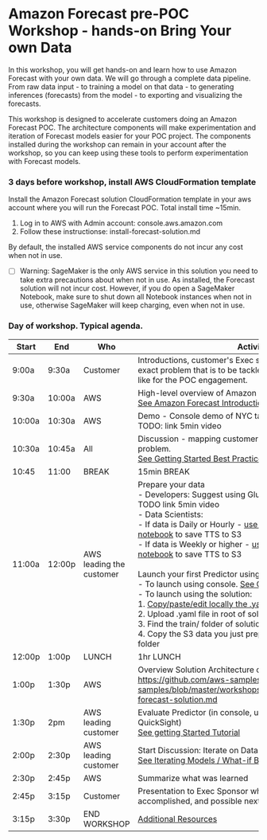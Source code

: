 # Amazon Forecast pre-POC Workshop - hands-on Bring Your own Data

In this workshop, you will get hands-on and learn how to use Amazon Forecast with your own data.  We will go through a complete data pipeline.  From raw data input - to training a model on that data - to generating inferences (forecasts) from the model - to exporting and visualizing the forecasts.  

This workshop is designed to accelerate customers doing an Amazon Forecast POC.  The architecture components will make experimentation and iteration of Forecast models easier for your POC project.  The components installed during the workshop can remain in your account after the workshop, so you can keep using these tools to perform experimentation with Forecast models.

### 3 days before workshop, install AWS CloudFormation template  
Install the Amazon Forecast solution CloudFormation template in your aws account where you will run the Forecast POC. Total install time ~15min.
1. Log in to AWS with Admin account:  console.aws.amazon.com
2. Follow these instructionse: install-forecast-solution.md

By default, the installed AWS service components do not incur any cost when not in use.  

- [ ] Warning:  SageMaker is the only AWS service in this solution you need to take extra precautions about when not in use.  As installed, the Forecast solution will not incur cost.  However, if you do open a SageMaker Notebook, make sure to shut down all Notebook instances when not in use, otherwise SageMaker will keep charging, even when not in use.



### Day of workshop.  Typical agenda.

| **Start** | **End** | Who                      | **Activity**                                                 |
| --------- | ------- | ------------------------ | ------------------------------------------------------------ |
| 9:00a     | 9:30a   | Customer                 | Introductions, customer's Exec sponsor set the stage of the exact problem that is to be tackled and what success looks like for the POC engagement. |
| 9:30a     | 10:00a  | AWS                      | High-level overview of Amazon Forecast<br />[See Amazon Forecast Introduction](https://github.com/aws-samples/amazon-forecast-samples/blob/master/ForecastCheatSheet.md#intro) |
| 10:00a    | 10:30a  | AWS                      | Demo - Console demo of NYC taxi data. <br /> TODO: link 5min video |
| 10:30a    | 10:45a  | All                      | Discussion - mapping customer's data to the Forecast POC problem.  <br />[See Getting Started Best Practices](https://github.com/aws-samples/amazon-forecast-samples/blob/master/ForecastCheatSheet.md#bestpractice) |
| 10:45     | 11:00   | BREAK                    | 15min BREAK                                                  |
| 11:00a    | 12:00p  | AWS leading the customer | Prepare your data <br>- Developers:  Suggest using Glue DataBrew, save TTS to S3.  TODO link 5min video<br />- Data Scientists: <br />- If data is Daily or Hourly - [use the regular DataPrep notebook](https://github.com/aws-samples/amazon-forecast-samples/blob/master/workshops/pre_POC_workshop/1.Getting_Data_Ready_nytaxi.ipynb) to save TTS to S3<br /> - If data is Weekly or higher - [use the weekly DataPrep notebook](https://github.com/aws-samples/amazon-forecast-samples/blob/master/workshops/pre_POC_workshop/1.Getting_Data_Ready_nytaxi_weekly.ipynb) to save TTS to S3 <br /><br>Launch your first Predictor using just TTS and AutoML<br>- To launch using console. [See Getting Started Tutorial](https://github.com/aws-samples/amazon-forecast-samples/blob/master/ForecastCheatSheet.md#tutorial)<br />- To launch using the solution:<br />1. [Copy/paste/edit locally the .yaml file](https://github.com/aws-samples/amazon-forecast-samples/blob/master/workshops/pre_POC_workshop/forecast-defaults.yaml)<br />2. Upload .yaml file in root of solution S3 bucket <br />3. Find the train/ folder of solution S3 bucket<br />4. Copy the S3 data you just prepared to solution's S3 train/ folder |
| 12:00p    | 1:00p   | LUNCH                    | 1hr LUNCH<br />                                              |
| 1:00p     | 1:30p   | AWS                      | Overview Solution Architecture components, see https://github.com/aws-samples/amazon-forecast-samples/blob/master/workshops/pre_POC_workshop/install-forecast-solution.md |
| 1:30p     | 2pm     | AWS leading customer     | Evaluate Predictor (in console, using Query, and in QuickSight)<br />[See getting Started Tutorial](https://github.com/aws-samples/amazon-forecast-samples/blob/master/ForecastCheatSheet.md#tutorial) |
| 2:00p     | 2:30p   | AWS leading customer     | Start Discussion:  Iterate on Dataset and Models <br /<br />[See Iterating Models / What-if Best Practices](https://github.com/aws-samples/amazon-forecast-samples/blob/master/ForecastCheatSheet.md#iteratebp)<br /> |
| 2:30p     | 2:45p   | AWS                      | Summarize what was learned                                   |
| 2:45p     | 3:15p   | Customer                 | Presentation to Exec Sponsor what they learned, accomplished, and possible next steps |
| 3:15p     | 3:30p   | END WORKSHOP             | [Additional Resources](https://github.com/aws-samples/amazon-forecast-samples/blob/master/ForecastCheatSheet.md#notebooks)                                           |


